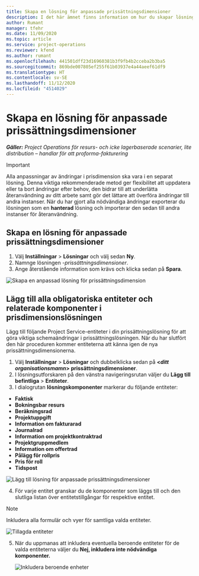 ```yaml
---
title: Skapa en lösning för anpassade prissättningsdimensioner
description: I det här ämnet finns information om hur du skapar lösningar för anpassade prissättningsdimensioner.
author: Rumant
manager: tfehr
ms.date: 11/09/2020
ms.topic: article
ms.service: project-operations
ms.reviewer: kfend
ms.author: rumant
ms.openlocfilehash: 441501dff23d16960381b3f9fb4b2cceba2b3ba5
ms.sourcegitcommit: 869bde007805ef255f61b03937e4a44aeef61df9
ms.translationtype: HT
ms.contentlocale: sv-SE
ms.lasthandoff: 11/12/2020
ms.locfileid: "4514029"
---
```

# <a name="create-a-solution-for-custom-pricing-dimensions"></a>Skapa en lösning för anpassade prissättningsdimensioner

 _**Gäller:** Project Operations för resurs- och icke lagerbaserade scenarier, lite distribution – handlar för att proforma-fakturering_ 

>[!IMPORTANT]
>Alla anpassningar av ändringar i prisdimension ska vara i en separat lösning. Denna viktiga rekommenderade metod ger flexibilitet att uppdatera eller ta bort ändringar efter behov, den bidrar till att underlätta återanvändning av ditt arbete samt gör det lättare att överföra ändringar till andra instanser. När du har gjort alla nödvändiga ändringar exporterar du lösningen som en **hanterad** lösning och importerar den sedan till andra instanser för återanvändning.

## <a name="create-a-solution-for-custom-pricing-dimensions"></a>Skapa en lösning för anpassade prissättningsdimensioner

1.  Välj **Inställningar** > **Lösningar** och välj sedan **Ny**.
2.  Namnge lösningen *<your organization name>-prissättningsdimensioner*.
3. Ange återstående information som krävs och klicka sedan på **Spara**.

  ![Skapa en anpassad lösning för prissättningsdimension](./media/Creation-of-custom-pricing-dimension-solution.png)
 
## <a name="add-all-required-entities-and-related-components-to-the-pricing-dimension-solution"></a>Lägg till alla obligatoriska entiteter och relaterade komponenter i prisdimensionslösningen

Lägg till följande Project Service-entiteter i din prissättningslösning för att göra viktiga schemaändringar i prissättningslösningen. När du har slutfört den här proceduren kommer entiteterna att känna igen de nya prissättningsdimensionerna.

1.  Välj **Inställningar** > **Lösningar** och dubbelklicka sedan på **<*ditt organisationsmamn*> prissättningsdimensioner**.
2.  I lösningsutforskaren på den vänstra navigeringsrutan väljer du **Lägg till befintliga** > **Entiteter**.
3.  I dialogrutan **lösningskomponenter** markerar du följande entiteter:
 
   - **Faktisk**
   - **Bokningsbar resurs**
   - **Beräkningsrad**
   - **Projektuppgift**
   - **Information om fakturarad**
   - **Journalrad**
   - **Information om projektkontraktrad**
   - **Projektgruppmedlem**
   - **Information om offertrad**
   - **Pålägg för rollpris**
   - **Pris för roll**
   - **Tidspost**
 
   ![Lägg till lösning för anpassade prissättningsdimensioner](./media/Existing-entities-to-PD-solution.png)
 
 4. För varje entitet granskar du de komponenter som läggs till och den slutliga listan över entitetstillgångar för respektive entitet. 

   >[!NOTE]
   > Inkludera alla formulär och vyer för samtliga valda entiteter.

  ![Tillagda entiteter](./media/solution-component-selection.png)


5.  När du uppmanas att inkludera eventuella beroende entiteter för de valda entiteterna väljer du **Nej, inkludera inte nödvändiga komponenter.**

    ![Inkludera beroende enheter](./media/Do-not-include-required.png)
